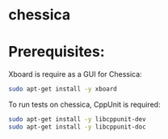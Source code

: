 # chessica

# Prerequisites:

Xboard is require as a GUI for Chessica:

```sh
sudo apt-get install -y xboard
```

To run tests on chessica, CppUnit is required:

```sh
sudo apt-get install -y libcppunit-dev
sudo apt-get install -y libcppunit-doc
```

